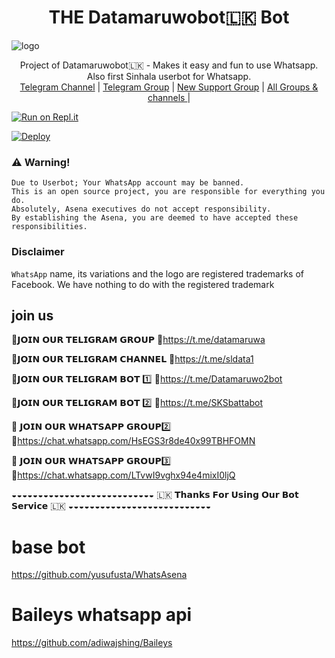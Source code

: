 <h1 align="center"><b> THE Datamaruwobot🇱🇰 Bot  </b></h1>

![logo](https://i.hizliresim.com/152nwlw.jpg)




<p align="center">
    Project of Datamaruwobot🇱🇰 - Makes it easy and fun to use Whatsapp. Also first Sinhala userbot for Whatsapp.
    <br>
        <a href="">Telegram Channel</a> |
        <a href="https://t.me/sldata1">Telegram Group</a> |
        <a href="https://https://chat.whatsapp.com/LTvwI9vghx94e4mixI0ljQ">New Support Group</a> |
        <a href="https://t.me/unofficialplugin">All Groups & channels </a> |
    <br>
</p>

[![Run on Repl.it](https://repl.it/badge/github/phaticusthiccy/WhatsAsenaDuplicated)](https://replit.com/@lasindu123/XTROID)

[![Deploy](https://www.herokucdn.com/deploy/button.svg)](https://heroku.com/deploy?template=https://github.com/Datamaruwo/X-Troid.git)

### ⚠️ Warning! 
```
Due to Userbot; Your WhatsApp account may be banned.
This is an open source project, you are responsible for everything you do. 
Absolutely, Asena executives do not accept responsibility.
By establishing the Asena, you are deemed to have accepted these responsibilities.
```
### Disclaimer
`WhatsApp` name, its variations and the logo are registered trademarks of Facebook. We have nothing to do with the registered trademark

## join us


🔰𝗝𝗢𝗜𝗡 𝗢𝗨𝗥 𝗧𝗘𝗟𝗜𝗚𝗥𝗔𝗠 𝗚𝗥𝗢𝗨𝗣
🔗https://t.me/datamaruwa

🔰𝗝𝗢𝗜𝗡 𝗢𝗨𝗥 𝗧𝗘𝗟𝗜𝗚𝗥𝗔𝗠 𝗖𝗛𝗔𝗡𝗡𝗘𝗟
🔗https://t.me/sldata1

🔰𝗝𝗢𝗜𝗡 𝗢𝗨𝗥 𝗧𝗘𝗟𝗜𝗚𝗥𝗔𝗠 𝗕𝗢𝗧 1️⃣
🔗https://t.me/Datamaruwo2bot

🔰𝗝𝗢𝗜𝗡 𝗢𝗨𝗥 𝗧𝗘𝗟𝗜𝗚𝗥𝗔𝗠 𝗕𝗢𝗧 2️⃣
🔗https://t.me/SKSbattabot

🔰 𝗝𝗢𝗜𝗡 𝗢𝗨𝗥 𝗪𝗛𝗔𝗧𝗦𝗔𝗣𝗣 𝗚𝗥𝗢𝗨𝗣2️⃣
🔗https://chat.whatsapp.com/HsEGS3r8de40x99TBHFOMN

🔰 𝗝𝗢𝗜𝗡 𝗢𝗨𝗥 𝗪𝗛𝗔𝗧𝗦𝗔𝗣𝗣 𝗚𝗥𝗢𝗨𝗣3️⃣
🔗https://chat.whatsapp.com/LTvwI9vghx94e4mixI0ljQ 

◒◒◒◒◒◒◒◒◒◒◒◒◒◒◒◒◒◒◒◒◒◒◒◒◒◒◒
🇱🇰 𝗧𝗵𝗮𝗻𝗸𝘀 𝗙𝗼𝗿 𝗨𝘀𝗶𝗻𝗴 𝗢𝘂𝗿 𝗕𝗼𝘁 𝗦𝗲𝗿𝘃𝗶𝗰𝗲 🇱🇰
◒◒◒◒◒◒◒◒◒◒◒◒◒◒◒◒◒◒◒◒◒◒◒◒◒◒◒


# base bot
https://github.com/yusufusta/WhatsAsena

# Baileys whatsapp api 
https://github.com/adiwajshing/Baileys
